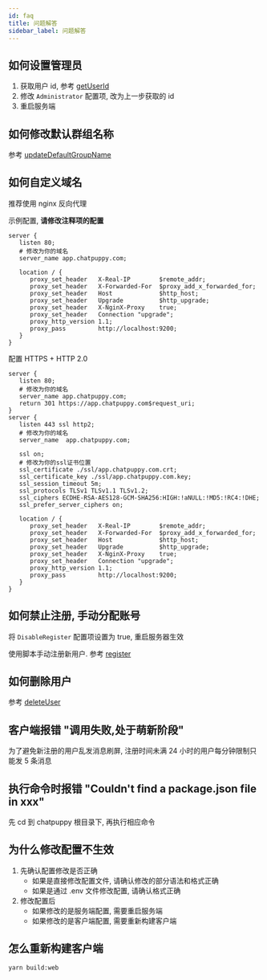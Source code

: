 ```yaml
---
id: faq
title: 问题解答
sidebar_label: 问题解答
---
```


## 如何设置管理员

1. 获取用户 id, 参考 [getUserId](/docs/script#getuserid)
2. 修改 `Administrator` 配置项, 改为上一步获取的 id
3. 重启服务端

## 如何修改默认群组名称

参考 [updateDefaultGroupName](/docs/script#updatedefaultgroupname)

##  如何自定义域名

推荐使用 nginx 反向代理

示例配置, **请修改注释项的配置**

```
server {
   listen 80;
   # 修改为你的域名
   server_name app.chatpuppy.com;

   location / {
      proxy_set_header   X-Real-IP        $remote_addr;
      proxy_set_header   X-Forwarded-For  $proxy_add_x_forwarded_for;
      proxy_set_header   Host             $http_host;
      proxy_set_header   Upgrade          $http_upgrade;
      proxy_set_header   X-NginX-Proxy    true;
      proxy_set_header   Connection "upgrade";
      proxy_http_version 1.1;
      proxy_pass         http://localhost:9200;
   }
}
```

配置 HTTPS + HTTP 2.0

```
server {
   listen 80;
   # 修改为你的域名
   server_name app.chatpuppy.com;
   return 301 https://app.chatpuppy.com$request_uri;
}
server {
   listen 443 ssl http2;
   # 修改为你的域名
   server_name  app.chatpuppy.com;

   ssl on;
   # 修改为你的ssl证书位置
   ssl_certificate ./ssl/app.chatpuppy.com.crt;
   ssl_certificate_key ./ssl/app.chatpuppy.com.key;
   ssl_session_timeout 5m;
   ssl_protocols TLSv1 TLSv1.1 TLSv1.2;
   ssl_ciphers ECDHE-RSA-AES128-GCM-SHA256:HIGH:!aNULL:!MD5:!RC4:!DHE;
   ssl_prefer_server_ciphers on;

   location / {
      proxy_set_header   X-Real-IP        $remote_addr;
      proxy_set_header   X-Forwarded-For  $proxy_add_x_forwarded_for;
      proxy_set_header   Host             $http_host;
      proxy_set_header   Upgrade          $http_upgrade;
      proxy_set_header   X-NginX-Proxy    true;
      proxy_set_header   Connection "upgrade";
      proxy_http_version 1.1;
      proxy_pass         http://localhost:9200;
   }
}
```

## 如何禁止注册, 手动分配账号

将 `DisableRegister` 配置项设置为 true, 重启服务器生效

使用脚本手动注册新用户. 参考 [register](/docs/script#register)

##  如何删除用户

参考 [deleteUser](/docs/script#deleteuser)

## 客户端报错 "调用失败,处于萌新阶段"

为了避免新注册的用户乱发消息刷屏, 注册时间未满 24 小时的用户每分钟限制只能发 5 条消息

## 执行命令时报错 "Couldn't find a package.json file in xxx"

先 cd 到 chatpuppy 根目录下, 再执行相应命令

## 为什么修改配置不生效

1. 先确认配置修改是否正确
   - 如果是直接修改配置文件, 请确认修改的部分语法和格式正确
   - 如果是通过 .env 文件修改配置, 请确认格式正确
2. 修改配置后
   - 如果修改的是服务端配置, 需要重启服务端
   - 如果修改的是客户端配置, 需要重新构建客户端

## 怎么重新构建客户端

`yarn build:web`